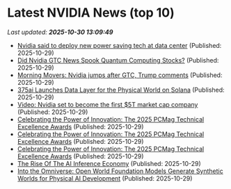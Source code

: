 # Latest NVIDIA News (top 10)
_Last updated: **2025-10-30 13:09:49**_

- [Nvidia said to deploy new power saving tech at data center](https://biztoc.com/x/f582f9cb8524a101) (Published: 2025-10-29)
- [Did Nvidia GTC News Spook Quantum Computing Stocks?](https://biztoc.com/x/eeb19cffcd965949) (Published: 2025-10-29)
- [Morning Movers: Nvidia jumps after GTC, Trump comments](https://thefly.com/permalinks/entry.php/id4224018/NVDA;BA;VZ;CAT;CVS;GEHC;CTSH;FTV;CNC;BKNG;FI;VRSK;KHC;UTHR;VRNS-Morning-Movers-Nvidia-jumps-after-GTC-Trump-comments) (Published: 2025-10-29)
- [375ai Launches Data Layer for the Physical World on Solana](https://financialpost.com/pmn/business-wire-news-releases-pmn/375ai-launches-data-layer-for-the-physical-world-on-solana) (Published: 2025-10-29)
- [Video: Nvidia set to become the first $5T market cap company](https://thefly.com/permalinks/entry.php/id4224011/NVDA;CAT;ENPH;STX;MDLZ-Video-Nvidia-set-to-become-the-first-T-market-cap-company) (Published: 2025-10-29)
- [Celebrating the Power of Innovation: The 2025 PCMag Technical Excellence Awards](https://me.pcmag.com/en/news/33160/celebrating-the-power-of-innovation-the-2025-pcmag-technical-excellence-awards) (Published: 2025-10-29)
- [Celebrating the Power of Innovation: The 2025 PCMag Technical Excellence Awards](https://uk.pcmag.com/news/160975/celebrating-the-power-of-innovation-the-2025-pcmag-technical-excellence-awards) (Published: 2025-10-29)
- [Celebrating the Power of Innovation: The 2025 PCMag Technical Excellence Awards](https://uk.pcmag.com/topic-3/160975/celebrating-the-power-of-innovation-the-2025-pcmag-technical-excellence-awards) (Published: 2025-10-29)
- [The Rise Of The AI Inference Economy](https://www.forbes.com/sites/kolawolesamueladebayo/2025/10/29/the-rise-of-the-ai-inference-economy/) (Published: 2025-10-29)
- [Into the Omniverse: Open World Foundation Models Generate Synthetic Worlds for Physical AI Development](https://blogs.nvidia.com/blog/scaling-physical-ai-omniverse/) (Published: 2025-10-29)
